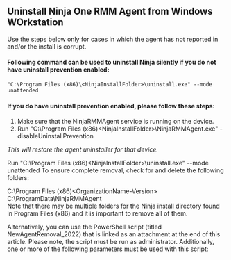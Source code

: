 ## Uninstall Ninja One RMM Agent from Windows WOrkstation

Use the steps below only for cases in which the agent has not reported in and/or the install is corrupt.

#### Following command can be used to uninstall Ninja silently **if you do not have uninstall prevention enabled:**

```
"C:\Program Files (x86)\<NinjaInstallFolder>\uninstall.exe" --mode unattended
```

#### If you **do have uninstall prevention enabled,** please follow these steps:


1. Make sure that the NinjaRMMAgent service is running on the device.
2. Run "C:\Program Files (x86)\<NinjaInstallFolder>\NinjaRMMAgent.exe" -disableUninstallPrevention  


*This will restore the agent uninstaller for that device.*


Run "C:\Program Files (x86)\<NinjaInstallFolder>\uninstall.exe" --mode unattended
To ensure complete removal, check for and delete the following folders:

C:\Program Files (x86)\<OrganizationName-Version>\
C:\ProgramData\NinjaRMMAgent\
Note that there may be multiple folders for the Ninja install directory found in Program Files (x86) and it is important to remove all of them.

Alternatively, you can use the PowerShell script (titled NewAgentRemoval_2022) that is linked as an attachment at the end of this article. Please note, the script must be run as administrator. Additionally, one or more of the following parameters must be used with this script:

